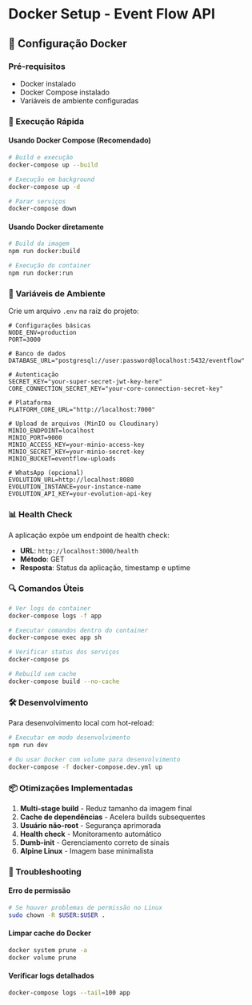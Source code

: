 # Docker Setup - Event Flow API

## 🐳 Configuração Docker

### Pré-requisitos
- Docker instalado
- Docker Compose instalado
- Variáveis de ambiente configuradas

### 🚀 Execução Rápida

#### Usando Docker Compose (Recomendado)
```bash
# Build e execução
docker-compose up --build

# Execução em background
docker-compose up -d

# Parar serviços
docker-compose down
```

#### Usando Docker diretamente
```bash
# Build da imagem
npm run docker:build

# Execução do container
npm run docker:run
```

### 🔧 Variáveis de Ambiente

Crie um arquivo `.env` na raiz do projeto:

```env
# Configurações básicas
NODE_ENV=production
PORT=3000

# Banco de dados
DATABASE_URL="postgresql://user:password@localhost:5432/eventflow"

# Autenticação
SECRET_KEY="your-super-secret-jwt-key-here"
CORE_CONNECTION_SECRET_KEY="your-core-connection-secret-key"

# Plataforma
PLATFORM_CORE_URL="http://localhost:7000"

# Upload de arquivos (MinIO ou Cloudinary)
MINIO_ENDPOINT=localhost
MINIO_PORT=9000
MINIO_ACCESS_KEY=your-minio-access-key
MINIO_SECRET_KEY=your-minio-secret-key
MINIO_BUCKET=eventflow-uploads

# WhatsApp (opcional)
EVOLUTION_URL=http://localhost:8080
EVOLUTION_INSTANCE=your-instance-name
EVOLUTION_API_KEY=your-evolution-api-key
```

### 📊 Health Check

A aplicação expõe um endpoint de health check:
- **URL**: `http://localhost:3000/health`
- **Método**: GET
- **Resposta**: Status da aplicação, timestamp e uptime

### 🔍 Comandos Úteis

```bash
# Ver logs do container
docker-compose logs -f app

# Executar comandos dentro do container
docker-compose exec app sh

# Verificar status dos serviços
docker-compose ps

# Rebuild sem cache
docker-compose build --no-cache
```

### 🛠️ Desenvolvimento

Para desenvolvimento local com hot-reload:

```bash
# Executar em modo desenvolvimento
npm run dev

# Ou usar Docker com volume para desenvolvimento
docker-compose -f docker-compose.dev.yml up
```

### 📦 Otimizações Implementadas

1. **Multi-stage build** - Reduz tamanho da imagem final
2. **Cache de dependências** - Acelera builds subsequentes
3. **Usuário não-root** - Segurança aprimorada
4. **Health check** - Monitoramento automático
5. **Dumb-init** - Gerenciamento correto de sinais
6. **Alpine Linux** - Imagem base minimalista

### 🚨 Troubleshooting

#### Erro de permissão
```bash
# Se houver problemas de permissão no Linux
sudo chown -R $USER:$USER .
```

#### Limpar cache do Docker
```bash
docker system prune -a
docker volume prune
```

#### Verificar logs detalhados
```bash
docker-compose logs --tail=100 app
``` 